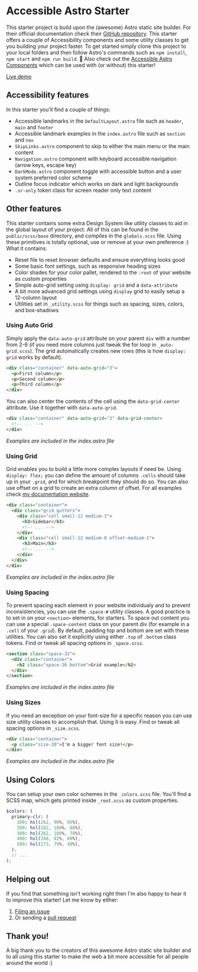 # Accessible Astro Starter

This starter project is build upon the (awesome) Astro static site builder. For their official documentation check their [GitHub repository](https://github.com/snowpackjs/astro). This starter offers a couple of Accessibility components and some utility classes to get you building your project faster. To get started simply clone this project to your local folders and then follow Astro's commands such as `npm install`, `npm start` and `npm run build`. 🙂 Also check out the [Accessible Astro Components](https://github.com/markteekman/accessible-astro-components) which can be used with (or without) this starter!

[Live demo](https://accessible-astro.markteekman.nl/)

## Accessibility features

In this starter you'll find a couple of things:

- Accessible landmarks in the `DefaultLayout.astro` file such as `header`, `main` and `footer`
- Accessible landmark examples in the `index.astro` file such as `section` and `nav`
- `SkipLinks.astro` component to skip to either the main menu or the main content
- `Navigation.astro` component with keyboard accessible navigation (arrow keys, escape key)
- `DarkMode.astro` component toggle with accessible button and a user system preferred color scheme
- Outline focus indicator which works on dark and light backgrounds
- `.sr-only` token class for screen reader only text content

## Other features

This starter contains some extra Design System like utility classes to aid in the global layout of your project. All of this can be found in the `public/scss/base` directory, and compiles in the `globals.scss` file. Using these primitives is totally optional, use or remove at your own preference :) What it contains:

- Reset file to reset browser defaults and ensure everything looks good
- Some basic font settings, such as responsive heading sizes
- Color shades for your color pallet, rendered to the `:root` of your website as custom properties
- Simple auto-grid setting using `display: grid` and a `data-attribute`
- A bit more advanced grid settings using `display` grid to easily setup a 12-column layout
- Utilities set in `_utility.scss` for things such as spacing, sizes, colors, and box-shadows

### Using Auto Grid

Simply apply the `data-auto-grid` attribute on your parent `div` with a number from 2-6 (if you need more columns just tweak the for loop in `_auto-grid.scss`). The grid automatically creates new rows (this is how `display: grid` works by default).

```html
<div class="container" data-auto-grid="3">
  <p>First column</p>
  <p>Second column</p>
  <p>Third column</p>
</div>
```

You can also center the contents of the cell using the `data-grid-center` attribute. Use it together with `data-auto-grid`.

```html
<div class="container" data-auto-grid="3" data-grid-center>
  <!-- ... -->
</div>
```

_Examples are included in the index.astro file_

### Using Grid

Grid enables you to build a little more complex layouts if need be. Using `display: flex;` you can define the amount of columns `.cells` should take up in your `.grid`, and for which breakpoint they should do so. You can also use offset on a grid to create an extra column of offset. For all examples check [my documentation website](https://markteekman.nl/project/flexbox-grid).

```html
<div class="container">
  <div class="grid gutters">
    <div class="cell small-12 medium-3">
      <h3>Sidebar</h3>
      <!-- ... -->
    </div>
    <div class="cell small-12 medium-8 offset-medium-1">
      <h3>Main</h3>
      <!-- ... -->
    </div>
  </div>
</div>
```

_Examples are included in the index.astro file_

### Using Spacing

To prevent spacing each element in your website individualy and to prevent inconsistencies, you can use the `.space-#` utility classes. A good practice is to set in on your `<section>` elements, for starters. To space out content you can use a special `.space-content` class on your parent div (for example in a `.cell` of your `.grid`). By default, padding top and bottom are set with these utilities. You can also set it explicitly using either `.top` of `.bottom` class tokens. Find or tweak all spacing options in `_space.scss`.

```html
<section class="space-32">
  <div class="container">
    <h2 class="space-16 bottom">Grid example</h2>
  </div>
</section>
```

_Examples are included in the index.astro file_

### Using Sizes

If you need an exception on your font-size for a specific reason you can use size utility classes to accomplish that. Using it is easy. Find or tweak all spacing options in `_size.scss`.

```html
<div class="container">
  <p class="size-20">I'm a bigger font size!</p>
</div>
```

_Examples are included in the index.astro file_

## Using Colors

You can setup your own color schemes in the `_colors.scss` file. You'll find a SCSS map, which gets printed inside `_root.scss` as custom properties.

```scss
$colors: (
  primary-clr: (
    100: hsl(262, 90%, 95%),
    200: hsl(262, 100%, 88%),
    300: hsl(262, 100%, 78%),
    400: hsl(268, 82%, 60%),
    500: hsl(273, 79%, 48%),
  ),
  // ...
);
```

## Helping out

If you find that something isn't working right then I'm also happy to hear it to improve this starter! Let me know by either:

1. [Filing an issue](https://github.com/markteekman/accessible-astro-starter/issues)
2. Or sending a [pull request](https://github.com/markteekman/accessible-astro-starter/pulls)

## Thank you!

A big thank you to the creators of this awesome Astro static site builder and to all using this starter to make the web a bit more accessible for all people around the world :)
